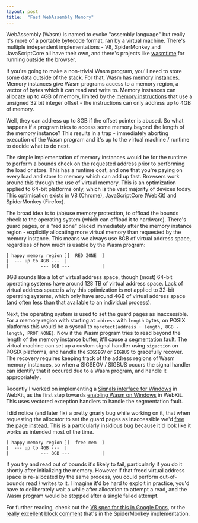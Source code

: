 ```yaml
---
layout: post
title:  "Fast WebAssembly Memory"
---
```

WebAssembly (Wasm) is named to evoke "assembly language" but really it's more of a portable bytecode format, ran by a virtual machine.
There's multiple independent implementations - V8, SpiderMonkey and JavaScriptCore all have their own, and there's projects like 
[wasmtime](https://github.com/bytecodealliance/wasmtime) for running outside the browser.

If you're going to make a non-trivial Wasm program, you'll need to store some data outside of the stack. For that, Wasm has 
[memory instances](https://webassembly.github.io/spec/core/exec/runtime.html#memory-instances). Memory instances give Wasm programs access 
to a memory region, a vector of bytes which it can read and write to. Memory instances can allocate up to 4GB of memory, limited by the 
[memory instructions](https://webassembly.github.io/spec/core/syntax/instructions.html#syntax-memarg) that use a unsigned 32 bit integer 
offset - the instructions can only address up to 4GB of memory.

Well, they can address up to 8GB if the offset pointer is abused. So what happens if a program tries to access some memory beyond 
the length of the memory instance? This results in a trap - immediately aborting execution of the Wasm program and it's up to the 
virtual machine / runtime to decide what to do next.

The simple implementation of memory instances would be for the runtime to perform a bounds check on the requested address prior to performing 
the load or store. This has a runtime cost, and one that you're paying on every load and store to memory which can add up fast. Browsers work 
around this through the use of virtual memory. This is an optimization applied to 64-bit platforms only, which is the vast majority of devices today. 
This optimisation exists in V8 (Chrome), JavaScriptCore (WebKit) and SpiderMonkey (Firefox).

The broad idea is to (ab)use memory protection, to offload the bounds check to the operating system (which can offload it to hardware).
There's guard pages, or a "red zone" placed immediately after the memory instance region - explicitly allocating more virtual memory than requested 
by the memory instance. This means we always use 8GB of virtual address space, regardless of how much is usable by the Wasm program:

```
[ happy memory region ][  RED ZONE  ]
|  --- up to 4GB ---  |
|            --- 8GB ---            |
```

8GB sounds like a lot of virtual address space, though (most) 64-bit operating systems have around 128 TB of virtual address space. Lack of virtual 
address space is why this optimization is not applied to 32-bit operating systems, which only have around 4GB of virtual address space (and often 
less than that available to an individual process).

Next, the operating system is used to set the guard pages as inaccessible. For a memory region with starting at `address` with `length` bytes, on 
POSIX platforms this would be a syscall to `mprotect(address + length, 8GB - length, PROT_NONE)`. Now if the Wasm program tries to read beyond the 
length of the memory instance buffer, it'll cause a [segmentation fault](https://en.wikipedia.org/wiki/Segmentation_fault). The virtual 
machine can set up a custom signal handler using `sigaction` on POSIX platforms, and handle the `SIGSEGV` or `SIGBUS` to gracefully recover. 
The recovery requires keeping track of the address regions of Wasm memory instances, so when a SIGSEGV / SIGBUS occurs the signal handler can 
identify that it occured due to a Wasm program, and handle it appropriately .

Recently I worked on implementing a [Signals interface for Windows](https://bugs.webkit.org/show_bug.cgi?id=259108) in WebKit, as the first step towards 
[enabling Wasm on Windows](https://bugs.webkit.org/show_bug.cgi?id=222315) in WebKit. This uses vectored exception handlers to handle the segmentation 
fault.

I did notice (and later fix) a pretty gnarly bug while working on it, that when requesting the allocator to set the guard pages as inaccessible 
we'd [free the page instead](https://bugs.webkit.org/show_bug.cgi?id=260069). This is a particularly insidious bug because it'd look like it works as 
intended most of the time.

```
[ happy memory region ][  free mem  ]
|  --- up to 4GB ---  |
|            --- 8GB ---            |
```

If you try and read out of bounds it's likely to fail, particularly if you do it shortly after initializing the memory. However if that freed virtual 
address space is re-allocated by the same process, you could perform out-of-bounds read / writes to it. I imagine it'd be hard to exploit in practice, 
you'd have to deliberately wait a while after allocation to attempt a read, and the Wasm program would be stopped after a single failed attempt.

For further reading, check out the [V8 spec for this in Google Docs](https://docs.google.com/document/d/17y4kxuHFrVxAiuCP_FFtFA2HP5sNPsCD10KEx17Hz6M/), or 
the [really excellent block comment](https://hg.mozilla.org/mozilla-central/file/6089e7f0fa57a29c6d080f135f65e146c34457d8/js/src/wasm/WasmMemory.cpp#l68) 
that's in the SpiderMonkey implementation.
